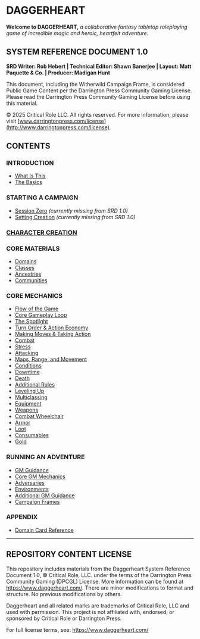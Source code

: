 # DAGGERHEART

**Welcome to DAGGERHEART,** *a collaborative fantasy tabletop roleplaying game of incredible magic and heroic, heartfelt adventure.*

## SYSTEM REFERENCE DOCUMENT 1.0

**SRD Writer: Rob Hebert | Technical Editor: Shawn Banerjee | Layout: Matt Paquette & Co. | Producer: Madigan Hunt**

This document, including the Witherwild Campaign Frame, is considered Public Game Content per the Darrington Press Community Gaming License. Please read the Darrington Press Community Gaming License before using this material.

© 2025 Critical Role LLC. All rights reserved. For more information, please visit [www.darringtonpress.com/license](http://www.darringtonpress.com/license).

## CONTENTS

### INTRODUCTION

- [What Is This](contents/What%20Is%20This.md)
- [The Basics](contents/The%20Basics.md)

### STARTING A CAMPAIGN

- [Session Zero](contents/Session%20Zero.md) *(currently missing from SRD 1.0)*
- [Setting Creation](contents/Setting%20Creation.md) *(currently missing from SRD 1.0)*

### [CHARACTER CREATION](contents/Character%20Creation.md)

### CORE MATERIALS

- [Domains](contents/Domains.md)
- [Classes](contents/Classes.md)
- [Ancestries](contents/Ancestries.md)
- [Communities](contents/Communities.md)

### CORE MECHANICS

- [Flow of the Game](contents/Flow%20of%20the%20Game.md)
- [Core Gameplay Loop](contents/Core%20Gameplay%20Loop.md)
- [The Spotlight](contents/The%20Spotlight.md)
- [Turn Order & Action Economy](contents/Turn%20Order%20and%20Action%20Economy.md)
- [Making Moves & Taking Action](contents/Making%20Moves%20and%20Taking%20Action.md)
- [Combat](contents/Combat.md)
- [Stress](contents/Stress.md)
- [Attacking](contents/Attacking.md)
- [Maps, Range, and Movement](contents/Maps,%20Range,%20and%20Movement.md)
- [Conditions](contents/Conditions.md)
- [Downtime](contents/Downtime.md)
- [Death](contents/Death.md)
- [Additional Rules](contents/Additional%20Rules.md)
- [Leveling Up](contents/Leveling%20Up.md)
- [Multiclassing](contents/Multiclassing.md)
- [Equipment](contents/Equipment.md)
- [Weapons](contents/Weapons.md)
- [Combat Wheelchair](contents/Combat%20Wheelchair.md)
- [Armor](contents/Armor.md)
- [Loot](contents/Loot.md)
- [Consumables](contents/Consumables.md)
- [Gold](contents/Gold.md)

### RUNNING AN ADVENTURE

- [GM Guidance](contents/GM%20Guidance.md)
- [Core GM Mechanics](contents/Core%20GM%20Mechanics.md)
- [Adversaries](contents/Adversaries.md)
- [Environments](contents/Environments.md)
- [Additional GM Guidance](contents/Additional%20GM%20Guidance.md)
- [Campaign Frames](contents/Campaign%20Frames.md)

### APPENDIX

- [Domain Card Reference](contents/Domain%20Card%20Reference.md)

---

## REPOSITORY CONTENT LICENSE

This repository includes materials from the Daggerheart System Reference Document 1.0, © Critical Role, LLC. under the terms of the Darrington Press Community Gaming (DPCGL) License. More information can be found at https://www.daggerheart.com/. There are minor modifications to format and structure. No previous modifications by others.

Daggerheart and all related marks are trademarks of Critical Role, LLC and used with permission. This project is not affiliated with, endorsed, or sponsored by Critical Role or Darrington Press.

For full license terms, see: https://www.daggerheart.com/
